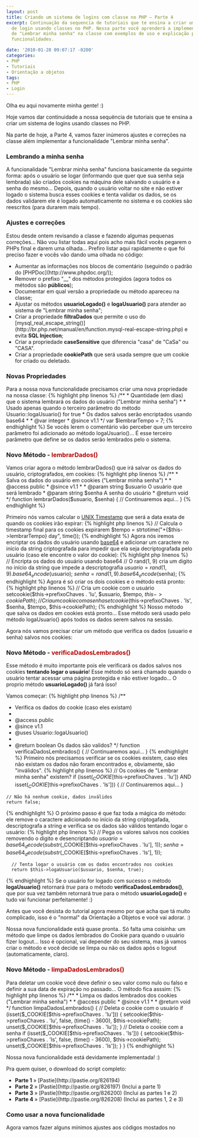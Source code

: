 ```yaml
---
layout: post
title: Criando um sistema de logins com classe no PHP – Parte 4
excerpt: Continuação da sequencia de tutoriais que te ensina a criar um poderoso sistema
  de login usando classes no PHP. Nessa parte você aprenderá a implementar o sistema
  de "Lembrar minha senha" na classe com exemplos de uso e explicação para todas as
  funcionalidades.

date: '2010-01-28 09:07:17 -0200'
categories:
- PHP
- Tutoriais
- Orientação a objetos
tags:
- PHP
- Login
---
```

Olha eu aqui novamente minha gente! :)

Hoje vamos dar continuidade a nossa sequëncia de tutoriais que te ensina a criar um sistema de logins usando classes no PHP.

Na parte de hoje, a Parte 4, vamos fazer inúmeros ajustes e correções na classe além implementar a funcionalidade "Lembrar minha senha".

<h3>Lembrando a minha senha</h3>
A funcionalidade "Lembrar minha senha" funciona basicamente da seguinte forma: após o usuário se logar (informando que quer que sua senha seja lembrada) são criados cookies na máquina dele salvando o usuário e a senha do mesmo... Depois, quando o usuário voltar no site e não estiver logado o sistema busca esses cookies e tenta validar os dados, se os dados validarem ele é logado automaticamente no sistema e os cookies são reescritos (para durarem mais tempo).

<h3>Ajustes e correções</h3>
Estou desde ontem revisando a classe e fazendo algumas pequenas correções... Não vou listar todas aqui pois acho mais fácil vocês pegarem o PHPs final e darem uma olhada... Prefiro listar aqui rapidamente o que foi preciso fazer e vocês vão dando uma olhada no código:

<ul>
<li>Aumentar as informações nos blocos de comentário (seguindo o padrão do [PHPDoc](http://www.phpdoc.org/));</li>
<li>Remover o prefixo "__" dos métodos protegidos (agora todos os métodos são <strong>públicos</strong>);</li>
<li>Documentar em qual versão a propriedade ou método apareceu na classe;</li>
<li>Ajustar os métodos <strong>usuarioLogado()</strong> e <strong>logaUsuario()</strong> para atender ao sistema de "Lembrar minha senha";</li>
<li>Criar a propriedade <strong>filtraDados</strong> que permite o uso do [mysql_real_escape_string()](http://br.php.net/manual/en/function.mysql-real-escape-string.php) e evita <strong>SQL Injection</strong>;</li>
<li>Criar a propriedade <strong>caseSensitive</strong> que diferencia "casa" de "CaSa" ou "CASA".</li>
<li>Criar a propriedade <strong>cookiePath</strong> que será usada sempre que um cookie for criado ou deletado.</li>
</ul>


<h3>Novas Propriedades</h3>
Para a nossa nova funcionalidade precisamos criar uma nova propriedade na nossa classe:
{% highlight php linenos %}
  /**
   * Quantidade (em dias) que o sistema lembrará os dados do usuário ("Lembrar minha senha")
   *
   * Usado apenas quando o terceiro parâmetro do método Usuario::logaUsuario() for true
   * Os dados salvos serão encriptados usando base64
   *
   * @var integer
   * @since v1.1
   */
  var $lembrarTempo = 7;
{% endhighlight %}
Se vocês lerem o comentário vão perceber que um terceiro parâmetro foi adicionado ao método logaUsuario()... É esse terceiro parâmetro que define se os dados serão lembrados pelo o sistema.

<h3>Novo Método - <span style="color: #B40000">lembrarDados()</span></h3>
Vamos criar agora o método lembrarDados() que irá salvar os dados do usuário, criptografados, em cookies:
{% highlight php linenos %}
  /**
   * Salva os dados do usuário em cookies ("Lembrar minha senha")
   *
   * @access public
   * @since v1.1
   *
   * @param string $usuario O usuário que será lembrado
   * @param string $senha A senha do usuário
   * @return void
   */
  function lembrarDados($usuario, $senha) {
    // Continuaremos aqui...
  }
{% endhighlight %}

Primeiro nós vamos calcular o [UNIX Timestamp](http://pt.wikipedia.org/wiki/Era_Unix) que será a data exata de quando os cookies irão expirar:
{% highlight php linenos %}
    // Calcula o timestamp final para os cookies expirarem
    $tempo = strtotime("+{$this->lembrarTempo} day", time());
{% endhighlight %}
Agora nós iremos encriptar os dados do usuário usando [base64](http://pt.wikipedia.org/wiki/Base64) e adicionar um caractere no início da string criptografada para impedir que ela seja decriptografada pelo usuário (caso ele encontre o valor do cookie):
{% highlight php linenos %}
    // Encripta os dados do usuário usando base64
    // O rand(1, 9) cria um digito no início da string que impede a descriptografia
    $usuario = rand(1, 9) . base64_encode($usuario);
    $senha = rand(1, 9) . base64_encode($senha);
{% endhighlight %}
Agora é só criar os dois cookies e o método está pronto:
{% highlight php linenos %}
    // Cria um cookie com o usuário
    setcookie($this->prefixoChaves . 'lu', $usuario, $tempo, $this->cookiePath);
    // Cria um cookie com a senha
    setcookie($this->prefixoChaves . 'ls', $senha, $tempo, $this->cookiePath);
{% endhighlight %}
Nosso método que salva os dados em cookies está pronto... Esse método será usado pelo método logaUsuario() após todos os dados serem salvos na sessão.

Agora nós vamos precisar criar um método que verifica os dados (usuario e senha) salvos nos cookies:

<h3>Novo Método - <span style="color: #B40000">verificaDadosLembrados()</span></h3>
Esse método é muito importante pois ele verificará os dados salvos nos cookies <strong>tentando logar o usuário</strong>! Esse método só será chamado quando o usuário tentar acessar uma página protegida e não estiver logado... O proprio método <strong>usuarioLogado()</strong> já fará isso!

Vamos começar:
{% highlight php linenos %}
  /**
   * Verifica os dados do cookie (caso eles existam)
   *
   * @access public
   * @since v1.1
   * @uses Usuario::logaUsuario()
   *
   * @return boolean Os dados são validos?
   */
  function verificaDadosLembrados() {
    // Continuaremos aqui...
  }
{% endhighlight %}
Primeiro nós precisamos verificar se os cookies existem, caso eles não existam os dados não foram encontrados e, obviamente, são "inválidos".
{% highlight php linenos %}
    // Os cookies de "Lembrar minha senha" existem?
    if (isset($_COOKIE[$this->prefixoChaves . 'lu']) AND isset($_COOKIE[$this->prefixoChaves . 'ls'])) {
      // Continuaremos aqui...
    }

    // Não há nenhum cookie, dados inválidos
    return false;
{% endhighlight %}
O próximo passo é que faz toda a mágica do método: ele remove o caractere adicionado no início da string criptogafada, descriptografa a string e verifica se os dados são válidos tentando logar o usuário:
{% highlight php linenos %}
      // Pega os valores salvos nos cookies removendo o digito e desencriptando
      $usuario = base64_decode(substr($_COOKIE[$this->prefixoChaves . 'lu'], 1));
      $senha = base64_decode(substr($_COOKIE[$this->prefixoChaves . 'ls'], 1));

      // Tenta logar o usuário com os dados encontrados nos cookies
      return $this->logaUsuario($usuario, $senha, true);
{% endhighlight %}
Se o usuário for logado com sucesso o método <strong>logaUsuario()</strong> retornará <em>true</em> para o método <strong>verificaDadosLembrados()</strong>, que por sua vez também retornará true para o método <strong>usuarioLogado()</strong> e tudo vai funcionar perfeitamente! :)

Antes que você desista do tutorial agora mesmo por que acha que tá muito complicado, isso é o "normal" da Orientação a Objetos e você vai adorar. :)

Nossa nova funcionalidade está quase pronta.. Só falta uma coisinha: um método que limpe os dados lembrados do Cookie para quando o usuário fizer logout... Isso é opcional, vai depender do seu sistema, mas já vamos criar o método e você decide se limpa ou não os dados após o logout (automaticamente, claro).

<h3>Novo Método - <span style="color: #B40000">limpaDadosLembrados()</span></h3>
Para deletar um cookie você deve definir o seu valor como nulo ou falso e definir a sua data de expiração no passado... O método fica asssim:
{% highlight php linenos %}
  /**
   * Limpa os dados lembrados dos cookies ("Lembrar minha senha")
   *
   * @access public
   * @since v1.1
   *
   * @return void
   */
  function limpaDadosLembrados() {
    // Deleta o cookie com o usuário
    if (isset($_COOKIE[$this->prefixoChaves . 'lu'])) {
      setcookie($this->prefixoChaves . 'lu', false, (time() - 3600), $this->cookiePath);
      unset($_COOKIE[$this->prefixoChaves . 'lu']);
    }
    // Deleta o cookie com a senha
    if (isset($_COOKIE[$this->prefixoChaves . 'ls'])) {
      setcookie($this->prefixoChaves . 'ls', false, (time() - 3600), $this->cookiePath);
      unset($_COOKIE[$this->prefixoChaves . 'ls']);
    }
  }
{% endhighlight %}

Nossa nova funcionalidade está devidamente implementada! :)

Pra quem quiser, o download do script completo:

<ul>
<li><strong>Parte 1</strong> » [Pastie](http://pastie.org/826194)</li>
<li><strong>Parte 2</strong> » [Pastie](http://pastie.org/826197) (Inclui a parte 1)</li>
<li><strong>Parte 3</strong> » [Pastie](http://pastie.org/826200) (Inclui as partes 1 e 2)</li>
<li><strong>Parte 4</strong> » [Pastie](http://pastie.org/826208) (Inclui as partes 1, 2 e 3)</li>
</ul>
<h3>Como usar a nova funcionalidade</h3>
Agora vamos fazer alguns mínimos ajustes aos códigos mostados no <a href="/sistema-de-logins-com-classe-no-php-como-usar" title="Sistema de logins com classe no PHP â

